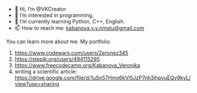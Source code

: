 - 👋 Hi, I’m @VKCreator
- 👀 I’m interested in programming.
- 🌱 I’m currently learning Python, C++, English.
- 📫 How to reach me: kabanova.v.v.nmstu@gmail.com

You can learn more about me. My portfolio:
1) https://www.codewars.com/users/Zeronez345
2) https://stepik.org/users/494115295
3) https://www.freecodecamp.org/Kabanova_Veronika
4) writing a scientific article: https://drive.google.com/file/d/1uSn57Hmx6kVl5JzP7nh3jhpyuEQy9kyL/view?usp=sharing



<!---
VKCreator/VKCreator is a ✨ special ✨ repository because its `README.md` (this file) appears on your GitHub profile.
You can click the Preview link to take a look at your changes.
--->
